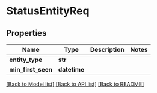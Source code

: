 # StatusEntityReq

## Properties
Name | Type | Description | Notes
------------ | ------------- | ------------- | -------------
**entity_type** | **str** |  | 
**min_first_seen** | **datetime** |  | 

[[Back to Model list]](../README.md#documentation-for-models) [[Back to API list]](../README.md#documentation-for-api-endpoints) [[Back to README]](../README.md)


